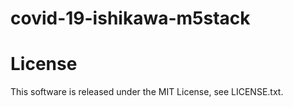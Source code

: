 # covid-19-ishikawa-m5stack


# License
This software is released under the MIT License, see LICENSE.txt.
